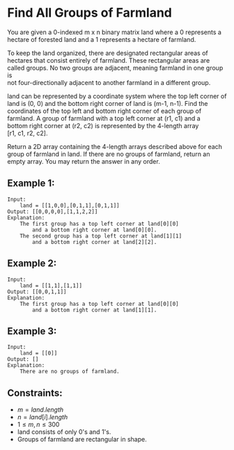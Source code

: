 # Find All Groups of Farmland

You are given a 0-indexed m x n binary matrix land where a 0 represents a  
hectare of forested land and a 1 represents a hectare of farmland.

To keep the land organized, there are designated rectangular areas of  
hectares that consist entirely of farmland. These rectangular areas are  
called groups. No two groups are adjacent, meaning farmland in one group is  
not four-directionally adjacent to another farmland in a different group.

land can be represented by a coordinate system where the top left corner of  
land is (0, 0) and the bottom right corner of land is (m-1, n-1). Find the  
coordinates of the top left and bottom right corner of each group of  
farmland. A group of farmland with a top left corner at (r1, c1) and a  
bottom right corner at (r2, c2) is represented by the 4-length array  
[r1, c1, r2, c2].

Return a 2D array containing the 4-length arrays described above for each  
group of farmland in land. If there are no groups of farmland, return an  
empty array. You may return the answer in any order.

 

## Example 1:

    Input: 
        land = [[1,0,0],[0,1,1],[0,1,1]]
    Output: [[0,0,0,0],[1,1,2,2]]
    Explanation:
        The first group has a top left corner at land[0][0] 
            and a bottom right corner at land[0][0].
        The second group has a top left corner at land[1][1] 
            and a bottom right corner at land[2][2].

## Example 2:

    Input: 
        land = [[1,1],[1,1]]
    Output: [[0,0,1,1]]
    Explanation:
        The first group has a top left corner at land[0][0] 
            and a bottom right corner at land[1][1].
    
## Example 3:

    Input: 
        land = [[0]]
    Output: []
    Explanation:
        There are no groups of farmland.
    
 

## Constraints:

* $m = land.length$
* $n = land[i].length$
* $1 \le m, n \le 300$
* land consists of only 0's and 1's.
* Groups of farmland are rectangular in shape.

